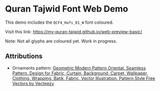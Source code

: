 # Quran Tajwid Font Web Demo

This demo includes the `QCF4_Hafs_01_W` font coloured.

Visit this link: https://my-quran-tajwid.github.io/web-preview-basic/

Note: Not all glyphs are coloured yet. Work in progress.

## Attributions

- Ornaments pattern: <a href="https://www.vecteezy.com/vector-art/5756529-geometric-modern-pattern-oriental-seamless-pattern-design-for-fabric-curtain-background-carpet-wallpaper-clothing-wrapping-batik-fabric-vector-illustration-pattern-style-free">Geometric Modern Pattern Oriental. Seamless Pattern. Design for Fabric, Curtain, Background, Carpet, Wallpaper, Clothing, Wrapping, Batik, Fabric, Vector Illustration. Pattern Style Free Vectors by Vecteezy</a>
